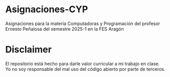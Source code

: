 # Asignaciones-CYP
Asignaciones para la materia Computadoras y Programación del profesor Ernesto Peñalosa del semestre 2025-1 en la FES Aragón

# Disclaimer
El repositorio está hecho para darle valor curricular a mi trabajo en clase. Yo no soy responsable del mal uso del código abierto por parte de terceros.
